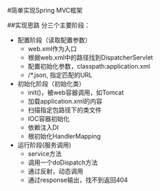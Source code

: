 #简单实现Spring MVC框架


##实现思路
分三个主要阶段：

- 配置阶段（读取配置参数） 
    - web.xml作为入口
    - 根据web.xml中的路径找到DispatcherServlet
    - 配置初始化参数，classpath:application.xml
    - /*.json, 指定匹配的URL
- 初始化阶段（初始化类）
    - init()，被web容器调用，如Tomcat
    - 加载application.xml的内容
    - 扫描指定包路径下的类文件
    - IOC容器初始化
    - 依赖注入DI
    - 根初始化HandlerMapping
- 运行阶段(服务调用)
    - service方法
    - 调用一个doDispatch方法
    - 通过反射，动态调用
    - 通过response输出，找不到返回404

